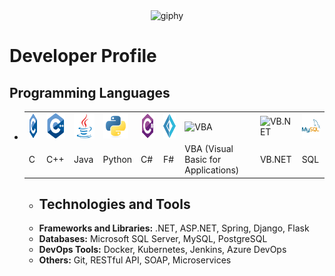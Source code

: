 <div align="center">
  <img src="https://github.com/unkn-source/unkn-source/assets/165537535/06f81c01-b6fb-4592-87d1-8b0484987fd5" alt="giphy" width="500"/>
</div>

# Developer Profile

## Programming Languages
- <table>
  <tr>
    <td><img src="https://raw.githubusercontent.com/devicons/devicon/master/icons/c/c-original.svg" alt="C" width="40" height="40"/></td>
    <td><img src="https://raw.githubusercontent.com/devicons/devicon/master/icons/cplusplus/cplusplus-original.svg" alt="C++" width="40" height="40"/></td>
    <td><img src="https://raw.githubusercontent.com/devicons/devicon/master/icons/java/java-original.svg" alt="Java" width="40" height="40"/></td>
    <td><img src="https://raw.githubusercontent.com/devicons/devicon/master/icons/python/python-original.svg" alt="Python" width="40" height="40"/></td>
    <td><img src="https://raw.githubusercontent.com/devicons/devicon/master/icons/csharp/csharp-original.svg" alt="C#" width="40" height="40"/></td>
    <td><img src="https://raw.githubusercontent.com/devicons/devicon/master/icons/fsharp/fsharp-original.svg" alt="F#" width="40" height="40"/></td>
    <td><img src="https://upload.wikimedia.org/wikipedia/commons/3/3c/Microsoft_Office_Excel_%282018%E2%80%93present%29.svg" alt="VBA" width="40" height="40"/></td>
    <td><img src="https://upload.wikimedia.org/wikipedia/commons/4/40/VB.NET_Logo.svg" alt="VB.NET" width="40" height="40"/></td>
    <td><img src="https://raw.githubusercontent.com/devicons/devicon/master/icons/mysql/mysql-original-wordmark.svg" alt="SQL" width="40" height="40"/></td>
  </tr>
  <tr>
    <td>C</td>
    <td>C++</td>
    <td>Java</td>
    <td>Python</td>
    <td>C#</td>
    <td>F#</td>
    <td>VBA (Visual Basic for Applications)</td>
    <td>VB.NET</td>
    <td>SQL</td>
  </tr>
</table>

- ## Technologies and Tools
- **Frameworks and Libraries:** .NET, ASP.NET, Spring, Django, Flask
- **Databases:** Microsoft SQL Server, MySQL, PostgreSQL
- **DevOps Tools:** Docker, Kubernetes, Jenkins, Azure DevOps
- **Others:** Git, RESTful API, SOAP, Microservices
